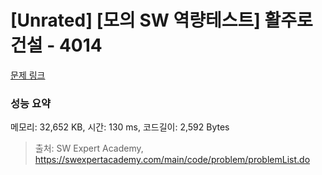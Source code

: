 # [Unrated] [모의 SW 역량테스트] 활주로 건설 - 4014 

[문제 링크](https://swexpertacademy.com/main/code/problem/problemDetail.do?contestProbId=AWIeW7FakkUDFAVH) 

### 성능 요약

메모리: 32,652 KB, 시간: 130 ms, 코드길이: 2,592 Bytes



> 출처: SW Expert Academy, https://swexpertacademy.com/main/code/problem/problemList.do
